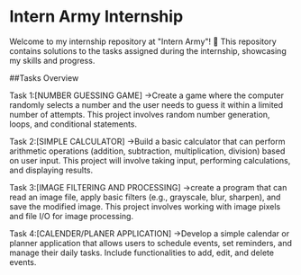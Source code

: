 # Intern Army Internship

Welcome to my internship repository at "Intern Army"! 🚀 This repository contains solutions to the tasks assigned during the internship, showcasing my skills and progress.

##Tasks Overview

Task 1:[NUMBER GUESSING GAME]
->Create a game where the computer randomly selects a number and the user needs to guess it within a limited number of attempts. This project involves random number generation, loops, and conditional statements.

Task 2:[SIMPLE CALCULATOR]
->Build a basic calculator that can perform arithmetic operations (addition, subtraction,
multiplication, division) based on user input. This project will involve taking input, performing calculations, and displaying results.

Task 3:[IMAGE FILTERING AND PROCESSING]
->create a program that can read an image file, apply basic filters (e.g., grayscale, blur, sharpen), and save the modified image. This project involves working with image pixels and file I/O for image processing.

Task 4:[CALENDER/PLANER APPLICATION]
->Develop a simple calendar or planner application that allows users to schedule events, set reminders, and manage their daily tasks. Include functionalities to add, edit, and delete events.